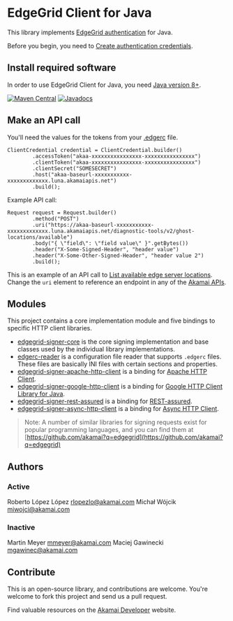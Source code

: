 # EdgeGrid Client for Java

This library implements [EdgeGrid authentication](https://techdocs.akamai.com/developer/docs/authenticate-with-edgegrid) for Java.

Before you begin, you need to [Create authentication credentials](https://techdocs.akamai.com/developer/docs/set-up-authentication-credentials).

## Install required software

In order to use EdgeGrid Client for Java, you need [Java version 8+](https://www.java.com/en/download/help/download_options.xml).

[![Maven Central](https://maven-badges.herokuapp.com/maven-central/com.akamai.edgegrid/edgegrid-signer-parent/badge.svg)](https://maven-badges.herokuapp.com/maven-central/com.akamai.edgegrid/edgegrid-signer-parent)
[![Javadocs](http://www.javadoc.io/badge/com.akamai.edgegrid/edgegrid-signer-parent.svg)](https://www.javadoc.io/doc/com.akamai.edgegrid)

## Make an API call
You'll need the values for the tokens from your [.edgerc](https://techdocs.akamai.com/developer/docs/set-up-authentication-credentials#add-credential-to-edgerc-file) file.

```
ClientCredential credential = ClientCredential.builder()
        .accessToken("akaa-xxxxxxxxxxxxxxxx-xxxxxxxxxxxxxxxx")
        .clientToken("akaa-xxxxxxxxxxxxxxxx-xxxxxxxxxxxxxxxx")
        .clientSecret("SOMESECRET")
        .host("akaa-baseurl-xxxxxxxxxxx-xxxxxxxxxxxxx.luna.akamaiapis.net")
        .build();
```

Example API call:
```
Request request = Request.builder()
        .method("POST")
        .uri("https://akaa-baseurl-xxxxxxxxxxx-xxxxxxxxxxxxx.luna.akamaiapis.net/diagnostic-tools/v2/ghost-locations/available")
        .body("{ \"field\": \"field value\" }".getBytes())
        .header("X-Some-Signed-Header", "header value")
        .header("X-Some-Other-Signed-Header", "header value 2")
        .build();
```

This is an example of an API call to [List available edge server locations](https://techdocs.akamai.com/diagnostic-tools/reference/ghost-locationsavailable). Change the `uri` element to reference an endpoint in any of the [Akamai APIs](https://developer.akamai.com/api).

## Modules

This project contains a core implementation module and five bindings to specific HTTP client libraries.

* [edgegrid-signer-core](edgegrid-signer-core) is the core signing implementation and base classes used by the individual library implementations.
* [edgerc-reader](edgerc-reader) is a configuration file reader that supports `.edgerc` files. These files are basically INI files with certain sections and properties.
* [edgegrid-signer-apache-http-client](edgegrid-signer-apache-http-client) is a binding for [Apache HTTP Client][2].
* [edgegrid-signer-google-http-client](edgegrid-signer-google-http-client) is a binding for [Google HTTP Client Library for Java][3].
* [edgegrid-signer-rest-assured](edgegrid-signer-rest-assured) is a binding for [REST-assured][4].
* [edgegrid-signer-async-http-client](edgegrid-signer-async-http-client) is a binding for [Async HTTP Client][13].


> Note: A number of similar libraries for signing requests exist for popular
programming languages, and you can find them at [https://github.com/akamai?q=edgegrid](https://github.com/akamai?q=edgegrid)


[1]: https://techdocs.akamai.com/developer/docs/authenticate-with-edgegrid
[2]: https://hc.apache.org/
[3]: https://github.com/google/google-http-java-client
[4]: https://github.com/rest-assured/rest-assured
[5]: https://github.com/akamai-open/edgegrid-curl
[6]: https://github.com/akamai-open/AkamaiOPEN-edgegrid-python
[7]: https://github.com/akamai-open/AkamaiOPEN-edgegrid-ruby
[8]: https://github.com/akamai-open/AkamaiOPEN-edgegrid-perl
[9]: https://github.com/akamai-open/AkamaiOPEN-powershell
[10]: https://github.com/akamai-open/AkamaiOPEN-edgegrid-node
[11]: https://github.com/akamai-open/AkamaiOPEN-edgegrid-C-Sharp
[12]: https://github.com/akamai-open/AkamaiOPEN-edgegrid-golang
[13]: https://github.com/AsyncHttpClient/async-http-client

## Authors

### Active

Roberto López López <rlopezlo@akamai.com>
Michał Wójcik <miwojci@akamai.com>

### Inactive

Martin Meyer <mmeyer@akamai.com>
Maciej Gawinecki <mgawinec@akamai.com>

## Contribute

This is an open-source library, and contributions are welcome. You're welcome
to fork this project and send us a pull request.

Find valuable resources on the [Akamai Developer](https://developer.akamai.com/) website.
